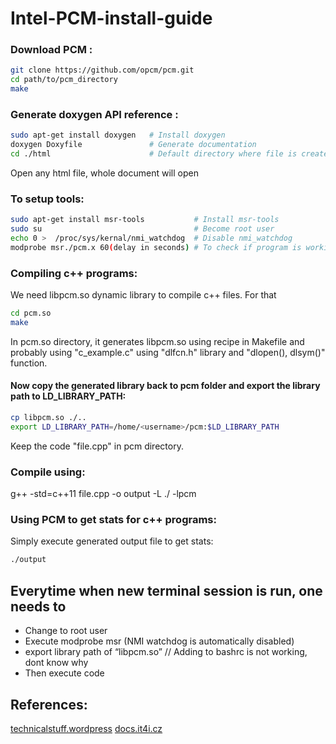 # Intel-PCM-install-guide
### Download PCM :
```bash
git clone https://github.com/opcm/pcm.git
cd path/to/pcm_directory
make
```
### Generate doxygen API reference :
```bash
sudo apt-get install doxygen   # Install doxygen
doxygen Doxyfile               # Generate documentation
cd ./html                      # Default directory where file is created
```
Open any html file, whole document will open
### To setup tools:
```bash
sudo apt-get install msr-tools           # Install msr-tools
sudo su                                  # Become root user
echo 0 >  /proc/sys/kernal/nmi_watchdog  # Disable nmi_watchdog
modprobe msr./pcm.x 60(delay in seconds) # To check if program is working
```

### Compiling c++ programs:
We need libpcm.so dynamic library to compile c++ files. For that
```bash
cd pcm.so
make
```
In pcm.so directory, it generates libpcm.so using recipe in Makefile and probably using "c_example.c" using "dlfcn.h" library and "dlopen(), dlsym()" function.

#### Now copy the generated library back to pcm folder and export the library path to LD_LIBRARY_PATH:
```bash
cp libpcm.so ./..
export LD_LIBRARY_PATH=/home/<username>/pcm:$LD_LIBRARY_PATH
```  
Keep the code "file.cpp" in pcm directory.

### Compile using:
g++ -std=c++11 file.cpp -o output -L ./ -lpcm

### Using PCM to get stats for c++ programs:
Simply execute generated output file to get stats:
```bash
./output
```

## Everytime when new terminal session is run, one needs to
* Change to root user
* Execute modprobe msr (NMI watchdog is automatically disabled)
* export library path of “libpcm.so” // Adding to bashrc is not working, dont know why
* Then execute code


## References:
[technicalstuff.wordpress](https://technicalandstuff.wordpress.com/2015/05/15/using-intels-pcm-in-linux-and-inside-c/)
[docs.it4i.cz](https://docs.it4i.cz/software/debuggers/intel-performance-counter-monitor/)




